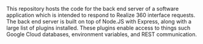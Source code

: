 This repository hosts the code for the back end server of a software application which is intended to respond to Realize 360 interface requests. 
The back end server is built on top of Node.JS with Express, along with a large list of plugins installed. These plugins enable access to things such Google Cloud databases, environment variables, and REST communication.


